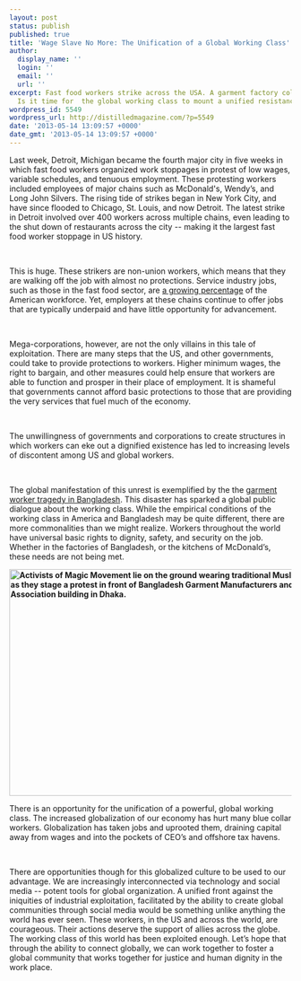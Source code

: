 ```yaml
---
layout: post
status: publish
published: true
title: 'Wage Slave No More: The Unification of a Global Working Class'
author:
  display_name: ''
  login: ''
  email: ''
  url: ''
excerpt: Fast food workers strike across the USA. A garment factory collapses in Bangladesh.
  Is it time for  the global working class to mount a unified resistance?
wordpress_id: 5549
wordpress_url: http://distilledmagazine.com/?p=5549
date: '2013-05-14 13:09:57 +0000'
date_gmt: '2013-05-14 13:09:57 +0000'
---
```

<p dir="ltr">Last week, Detroit, Michigan became the fourth major city in five weeks in which fast food workers organized work stoppages in protest of low wages, variable schedules, and tenuous employment. These protesting workers included employees of major chains such as McDonald's, Wendy’s, and Long John Silvers. The rising tide of strikes began in New York City, and have since flooded to Chicago, St. Louis, and now Detroit. The latest strike in Detroit involved over 400 workers across multiple chains, even leading to the shut down of restaurants across the city -- making it the largest fast food worker stoppage in US history.</p>
<p><b><b> </b></b></p>
<p dir="ltr">This is huge. These strikers are non-union workers, which means that they are walking off the job with almost no protections. Service industry jobs, such as those in the fast food sector, are <a href="http://distilledmagazine.com/wp-content/uploads/2013/05/fast-food-workers-strike-st-louis#">a growing percentage</a> of the American workforce. Yet, employers at these chains continue to offer jobs that are typically underpaid and have little opportunity for advancement.</p>
<p><b><b> </b></b></p>
<p dir="ltr">Mega-corporations, however, are not the only villains in this tale of exploitation. There are many steps that the US, and other governments, could take to provide protections to workers. Higher minimum wages, the right to bargain, and other measures could help ensure that workers are able to function and prosper in their place of employment. It is shameful that governments cannot afford basic protections to those that are providing the very services that fuel much of the economy.</p>
<p><b><b> </b></b></p>
<p dir="ltr">The unwillingness of governments and corporations to create structures in which workers can eke out a dignified existence has led to increasing levels of discontent among US and global workers.</p>
<p><b><b> </b></b></p>
<p dir="ltr">The global manifestation of this unrest is exemplified by the the <a href="http://distilledmagazine.com/wp-content/uploads/2013/05/us-bangladesh-building-idUSBRE94C0BL20130513">garment worker tragedy in Bangladesh</a>. This disaster has sparked a global public dialogue about the working class. While the empirical conditions of the working class in America and Bangladesh may be quite different, there are more commonalities than we might realize. Workers throughout the world have universal basic rights to dignity, safety, and security on the job. Whether in the factories of Bangladesh, or the kitchens of McDonald’s, these needs are not being met.</p>
<p><b><b><a href="http://distilledmagazine.com/wp-content/uploads/2013/05/2.-Activists-of-Magic-Movement-lie-on-the-ground-wearing-traditional-Muslim-death-robes-as-they-stage-a-protest-in-front-of-Bangladesh-Garment-Manufacturers-and-Exporters-Association-building-in-Dhaka.jpg"><img class="aligncenter size-full wp-image-5551" alt="Activists of Magic Movement lie on the ground wearing traditional Muslim death robes as they stage a protest in front of Bangladesh Garment Manufacturers and Exporters Association building in Dhaka." src="http://distilledmagazine.com/wp-content/uploads/2013/05/2.-Activists-of-Magic-Movement-lie-on-the-ground-wearing-traditional-Muslim-death-robes-as-they-stage-a-protest-in-front-of-Bangladesh-Garment-Manufacturers-and-Exporters-Association-building-in-Dhaka.jpg" width="610" height="404" /></a></b></b></p>
<p dir="ltr">There is an opportunity for the unification of a powerful, global working class. The increased globalization of our economy has hurt many blue collar workers. Globalization has taken jobs and uprooted them, draining capital away from wages and into the pockets of CEO’s and offshore tax havens.</p>
<p><b><b> </b></b></p>
<p dir="ltr">There are opportunities though for this globalized culture to be used to our advantage. We are increasingly interconnected via technology and social media -- potent tools for global organization. A unified front against the iniquities of industrial exploitation, facilitated by the ability to create global communities through social media would be something unlike anything the world has ever seen. These workers, in the US and across the world, are courageous. Their actions deserve the support of allies across the globe. The working class of this world has been exploited enough. Let’s hope that through the ability to connect globally, we can work together to foster a global community that works together for justice and human dignity in the work place.</p>
<p>&nbsp;</p>
